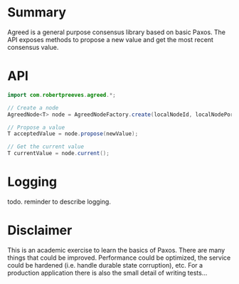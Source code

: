 # Summary

Agreed is a general purpose consensus library based on basic Paxos. The API exposes methods to 
propose a new value and get the most recent consensus value.

# API

```java
import com.robertpreeves.agreed.*;

// Create a node
AgreedNode<T> node = AgreedNodeFactory.create(localNodeId, localNodePort, otherNodes, T.class);

// Propose a value
T acceptedValue = node.propose(newValue);

// Get the current value
T currentValue = node.current();  
```

# Logging

todo. reminder to describe logging.

# Disclaimer

This is an academic exercise to learn the basics of Paxos. There are many things that could be improved. Performance could be optimized, the service could be hardened (i.e. handle durable state corruption), etc. For a production 
application there is also the small detail of writing tests...
